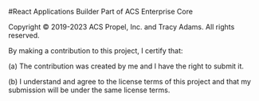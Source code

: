 #React Applications Builder
Part of ACS Enterprise Core

Copyright © 2019-2023 ACS Propel, Inc. and Tracy Adams.
All rights reserved.

By making a contribution to this project, I certify that:

(a) The contribution was created by me and I have the right to submit it.

(b) I understand and agree to the license terms of this project
and that my submission will be under the same license terms.
